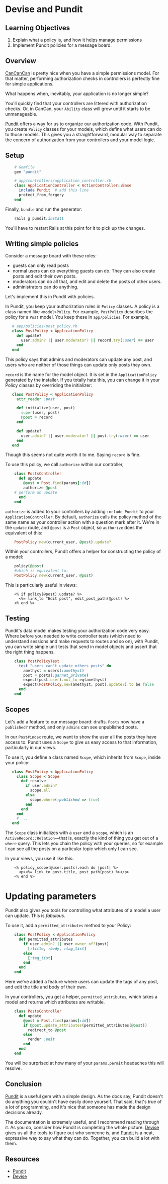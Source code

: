 # Devise and Pundit

## Learning Objectives

  1. Explain what a policy is, and how it helps manage permissions
  2. Implement Pundit policies for a message board.

## Overview

[CanCanCan](https://github.com/CanCanCommunity/cancancan) is pretty nice when you have a simple permissions model. For that matter, performing authorization checks in controllers is perfectly fine for simple applications.

What happens when, inevitably, your application is no longer simple?

You'll quickly find that your controllers are littered with authorization checks. Or, in CanCan, your `Ability` class will grow until it starts to be unmanageable.

[Pundit] offers a way for us to organize our authorization code. With Pundit, you create `Policy` classes for your models, which define what users can do to those models. This gives you a straightforward, modular way to separate the concern of authorization from your controllers and your model logic.

## Setup
```ruby
    # Gemfile
    gem "pundit"

    # app/controllers/application_controller.rb
    class ApplicationController < ActionController::Base
      include Pundit  # add this line
      protect_from_forgery
    end
```
Finally, `bundle` and run the generator:
```ruby
    rails g pundit:install
```
You'll have to restart Rails at this point for it to pick up the changes.

## Writing simple policies

Consider a message board with these roles:

   * guests can only read posts
   * normal users can do everything guests can do. They can also create posts and edit their own posts.
   * moderators can do all that, and edit and delete the posts of other users.
   * administrators can do anything.

Let's implement this in Pundit with policies.

In Pundit, you keep your authorization rules in `Policy` classes. A policy is a class named like `<model>Policy`. For example, `PostPolicy` describes the policy for a `Post` model. You keep these in `app/policies`. For example,
```ruby
   # app/policies/post_policy.rb
   class PostPolicy < ApplicationPolicy
     def update?
       user.admin? || user.moderator? || record.try(:user) == user
     end
   end
```
This policy says that admins and moderators can update any post, and users who are neither of those things can update only posts they own.

`record` is the name for the model object. It is set in the `ApplicationPolicy` generated by the installer. If you totally hate this, you can change it in your Policy classes by overriding the initializer:
```ruby
   class PostPolicy < ApplicationPolicy
     attr_reader :post

     def initialize(user, post)
       super(user, post)
       @post = record
     end

     def update?
       user.admin? || user.moderator? || post.try(:user) == user
     end
   end
```
Though this seems not quite worth it to me. Saying `record` is fine.

To use this policy, we call `authorize` within our controller,
```ruby
    class PostsController
      def update
        @post = Post.find(params[:id])
        authorize @post
	# perform an update
      end
    end
```
`authorize` is added to your controllers by adding `include Pundit` to your `ApplicationController`. By default, `authorize` calls the policy method of the same name as your controller action with a question mark after it. We're in the `update` route, and `@post` is a `Post` object, so `authorize` does the equivalent of this:
```ruby
    PostPolicy.new(current_user, @post).update?
```
Within your controllers, Pundit offers a helper for constructing the policy of a model:
```ruby
    policy(@post)
    #which is equivalent to:
    PostPolicy.new(current_user, @post)
```
This is particularly useful in views:
```erb
    <% if policy(@post).update? %>
      <%= link_to "Edit post", edit_post_path(@post) %>
    <% end %>
```
## Testing

Pundit's data model makes testing your authorization code very easy. Where before you needed to write controller tests (which need to understand sessions and make requests to routes and so on), with Pundit, you can write simple unit tests that send in model objects and assert that the right thing happens.
```ruby
    class PostPolicyTest
      test "users can't update others posts" do
        amethyst = users(:amethyst)
        post = posts(:garnet_private)
        expect(post.user).not_to eq(amethyst)
        expect(PostPolicy.new(amethyst, post).update?).to be false
      end
    end
```
## Scopes

Let's add a feature to our message board: drafts. `Posts` now have a `published?` method, and only `admins` can see unpublished posts.

In our `Post#index` route, we want to show the user all the posts they have access to. Pundit uses a `Scope` to give us easy access to that information, particularly in our views.

To use it, you define a class named `Scope`, which inherits from `Scope`, inside your policy:
```ruby
   class PostPolicy < ApplicationPolicy
     class Scope < Scope
       def resolve
         if user.admin?
           scope.all
         else
           scope.where(:published => true)
         end
       end
     end
     # ...
   end
```
The `Scope` class initializes with a `user` and a `scope`, which is an `ActiveRecord::Relation`—that is, exactly the kind of thing you get out of a `where` query. This lets you chain the policy with your queries, so for example I can see all the posts on a particular topic which only I can see.

In your views, you use it like this:
```erb
    <% policy_scope(@user.posts).each do |post| %>
      <p><%= link_to post.title, post_path(post) %></p>
    <% end %>
```
# Updating parameters

Pundit also gives you tools for controlling what attributes of a model a user can update. This is *fabulous*.

To use it, add a `permitted_attributes` method to your Policy:
```ruby
    class PostPolicy < ApplicationPolicy
      def permitted_attributes
        if user.admin? || user.owner_of?(post)
          [:title, :body, :tag_list]
        else
          [:tag_list]
        end
      end
    end
```
Here we've added a feature where users can update the tags of any post, and edit the title and body of their own.

In your controllers, you get a helper, `permitted_attributes`, which takes a model and returns which attributes are writable.
```ruby
    class PostsController
      def update
        @post = Post.find(params[:id])
        if @post.update_attributes(permitted_attributes(@post))
          redirect_to @post
        else
          render :edit
        end
      end
    end
```
You will be surprised at how many of your `params.permit` headaches this will resolve.

## Conclusion

[Pundit] is a useful gem with a simple design. As the docs say, Pundit doesn't do anything you couldn't have easily done yourself. That said, that's true of a lot of programming, and it's nice that someone has made the design decisions already.

The documentation is extremely useful, and I recommend reading through it. As you do, consider how Pundit is completing the whole picture. [Devise] gives us all the tools to figure out who someone is, and [Pundit] is a neat, expressive way to say what they can do. Together, you can build a lot with them.

## Resources
  * [Pundit]
  * [Devise]

[Devise]: https://github.com/plataformatec/devise
[Pundit]: https://github.com/elabs/pundit

